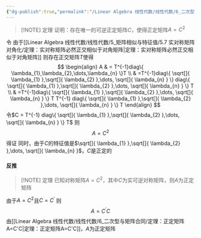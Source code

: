 ```yaml
---
{"dg-publish":true,"permalink":"/Linear Algebra 线性代数/线性代数/6_二次型与矩阵合同/定理：正定矩阵开根号/","tags":["定理","线代"]}
---
```




> [!NOTE] 定理
> 证明：存在唯一的可逆正定矩阵$C$，使得正定矩阵$A = C^{2}$

令
由于[[Linear Algebra 线性代数/线性代数/5_矩阵相似与特征值/5.7 实对称矩阵对角化/定理：实对称矩阵必然正交相似于对角矩阵\|定理：实对称矩阵必然正交相似于对角矩阵]]
则存在正交矩阵$T$使得
$$
\begin{align}
A & = T^{-1}diag\{ \lambda_{1},\lambda_{2},\dots,\lambda_{n} \}T \\
 & =T^{-1}diag\{ \sqrt[]{ \lambda_{1} },\sqrt[]{ \lambda_{2} },\dots, \sqrt[]{ \lambda_{n} } \} diag\{ \sqrt[]{ \lambda_{1} },\sqrt[]{ \lambda_{2} },\dots, \sqrt[]{ \lambda_{n} } \} T \\
 & =T^{-1}diag\{ \sqrt[]{ \lambda_{1} },\sqrt[]{ \lambda_{2} },\dots, \sqrt[]{ \lambda_{n} } \} T T^{-1} diag\{ \sqrt[]{ \lambda_{1} },\sqrt[]{ \lambda_{2} },\dots, \sqrt[]{ \lambda_{n} } \} T
\end{align}
$$
令$C = T^{-1} diag\{ \sqrt[]{ \lambda_{1} },\sqrt[]{ \lambda_{2} },\dots, \sqrt[]{ \lambda_{n} } \} T$
则
$$
A = C^{2}
$$
得证
同时，由于$C$的特征值是$\sqrt[]{ \lambda_{1} },\sqrt[]{ \lambda_{2} },\dots, \sqrt[]{ \lambda_{n} }$，$C$是正定的

#### 反推
> [!NOTE] 定理
> 已知对称矩阵$A = C^{2}$，其中$C$为实可逆对称矩阵，则$A$为正定矩阵


由于$A = C^{2}$且$C = C^{\prime}$
则
$$
A = C^{\prime}C
$$
由[[Linear Algebra 线性代数/线性代数/6_二次型与矩阵合同/定理：正定矩阵A=C'C\|定理：正定矩阵A=C'C]]，$A$为正定矩阵
